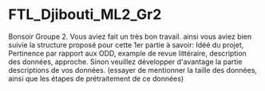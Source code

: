 # FTL_Djibouti_ML2_Gr2
Bonsoir Groupe 2. Vous aviez fait un très bon travail. ainsi vous aviez bien suivie la structure proposé pour cette 1er partie à savoir:
Idéé du projet, Pertinence par rapport aux ODD, example de revue littéraire, description des données, approche.
Sinon veuillez développer d'avantage la partie descriptions de vos données. (essayer de mentionner la taille des données, ainsi que les étapes de prétraitement de ce données)
